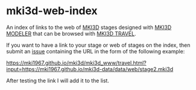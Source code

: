 # mki3d-web-index
An index of links to the web of [MKI3D](https://mki1967.github.io/mki3d/) stages 
designed with  [MKI3D MODELER](https://mki1967.github.io/mki3d/mki3d_www/mki3d.html) 
that can be browsed with [MKI3D TRAVEL](https://mki1967.github.io/mki3d/mki3d_www/travel.html).

If you want to have a link to your stage or web of stages on the index, 
then submit an [issue](https://github.com/mki3d/mki3d-web-index/issues) 
containing the URL in the form of the following example:

https://mki1967.github.io/mki3d/mki3d_www/travel.html?input=https://mki1967.github.io/mki3d-data/data/web/stage2.mki3d

After testing the link I will add it to the list.
